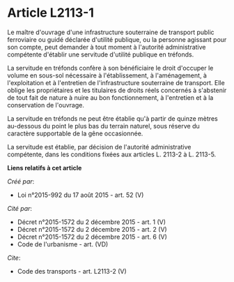 # Article L2113-1

Le maître d'ouvrage d'une infrastructure souterraine de transport public ferroviaire ou guidé déclarée d'utilité publique, ou
la personne agissant pour son compte, peut demander à tout moment à l'autorité administrative compétente d'établir une
servitude d'utilité publique en tréfonds. 

La servitude en tréfonds confère à son bénéficiaire le droit d'occuper le volume en sous-sol nécessaire à l'établissement, à
l'aménagement, à l'exploitation et à l'entretien de l'infrastructure souterraine de transport. Elle oblige les propriétaires
et les titulaires de droits réels concernés à s'abstenir de tout fait de nature à nuire au bon fonctionnement, à l'entretien
et à la conservation de l'ouvrage. 

La servitude en tréfonds ne peut être établie qu'à partir de quinze mètres au-dessous du point le plus bas du terrain
naturel, sous réserve du caractère supportable de la gêne occasionnée. 

La servitude est établie, par décision de l'autorité administrative compétente, dans les conditions fixées aux articles L.
2113-2 à L. 2113-5.

**Liens relatifs à cet article**

_Créé par_:

  - Loi n°2015-992 du 17 août 2015 - art. 52 (V)

_Cité par_:

  - Décret n°2015-1572 du 2 décembre 2015 - art. 1 (V)
  - Décret n°2015-1572 du 2 décembre 2015 - art. 2 (V)
  - Décret n°2015-1572 du 2 décembre 2015 - art. 6 (V)
  - Code de l'urbanisme - art. (VD)

_Cite_:

  - Code des transports - art. L2113-2 (V)
